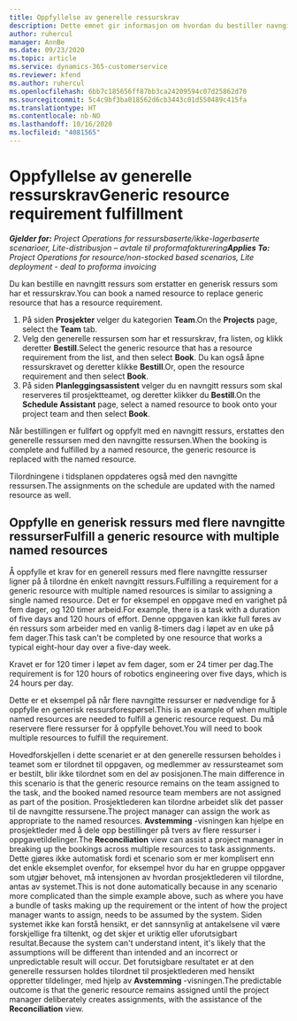 ```yaml
---
title: Oppfyllelse av generelle ressurskrav
description: Dette emnet gir informasjon om hvordan du bestiller navngitte ressurser for et generisk ressurskrav.
author: ruhercul
manager: AnnBe
ms.date: 09/23/2020
ms.topic: article
ms.service: dynamics-365-customerservice
ms.reviewer: kfend
ms.author: ruhercul
ms.openlocfilehash: 6bb7c185656ff87bb3ca24209594c07d25862d70
ms.sourcegitcommit: 5c4c9bf3ba018562d6cb3443c01d550489c415fa
ms.translationtype: HT
ms.contentlocale: nb-NO
ms.lasthandoff: 10/16/2020
ms.locfileid: "4081565"
---
```

# <a name="generic-resource-requirement-fulfillment"></a><span data-ttu-id="235a2-103">Oppfyllelse av generelle ressurskrav</span><span class="sxs-lookup"><span data-stu-id="235a2-103">Generic resource requirement fulfillment</span></span>

<span data-ttu-id="235a2-104">_**Gjelder for:** Project Operations for ressursbaserte/ikke-lagerbaserte scenarioer, Lite-distribusjon – avtale til proformafakturering_</span><span class="sxs-lookup"><span data-stu-id="235a2-104">_**Applies To:** Project Operations for resource/non-stocked based scenarios, Lite deployment - deal to proforma invoicing_</span></span>

<span data-ttu-id="235a2-105">Du kan bestille en navngitt ressurs som erstatter en generisk ressurs som har et ressurskrav.</span><span class="sxs-lookup"><span data-stu-id="235a2-105">You can book a named resource to replace generic resource that has a resource requirement.</span></span>

1. <span data-ttu-id="235a2-106">På siden **Prosjekter** velger du kategorien **Team**.</span><span class="sxs-lookup"><span data-stu-id="235a2-106">On the **Projects** page, select the **Team** tab.</span></span>
2. <span data-ttu-id="235a2-107">Velg den generelle ressursen som har et ressurskrav, fra listen, og klikk deretter **Bestill**.</span><span class="sxs-lookup"><span data-stu-id="235a2-107">Select the generic resource that has a resource requirement from the list, and then select **Book**.</span></span> <span data-ttu-id="235a2-108">Du kan også åpne ressurskravet og deretter klikke **Bestill**.</span><span class="sxs-lookup"><span data-stu-id="235a2-108">Or, open the resource requirement and then select **Book**.</span></span>
3. <span data-ttu-id="235a2-109">På siden **Planleggingsassistent** velger du en navngitt ressurs som skal reserveres til prosjektteamet, og deretter klikker du **Bestill**.</span><span class="sxs-lookup"><span data-stu-id="235a2-109">On the **Schedule Assistant** page, select a named resource to book onto your project team and then select **Book**.</span></span>

<span data-ttu-id="235a2-110">Når bestillingen er fullført og oppfylt med en navngitt ressurs, erstattes den generelle ressursen med den navngitte ressursen.</span><span class="sxs-lookup"><span data-stu-id="235a2-110">When the booking is complete and fulfilled by a named resource, the generic resource is replaced with the named resource.</span></span>

<span data-ttu-id="235a2-111">Tilordningene i tidsplanen oppdateres også med den navngitte ressursen.</span><span class="sxs-lookup"><span data-stu-id="235a2-111">The assignments on the schedule are updated with the named resource as well.</span></span>

## <a name="fulfill-a-generic-resource-with-multiple-named-resources"></a><span data-ttu-id="235a2-112">Oppfylle en generisk ressurs med flere navngitte ressurser</span><span class="sxs-lookup"><span data-stu-id="235a2-112">Fulfill a generic resource with multiple named resources</span></span>
<span data-ttu-id="235a2-113">Å oppfylle et krav for en generell ressurs med flere navngitte ressurser ligner på å tilordne én enkelt navngitt ressurs.</span><span class="sxs-lookup"><span data-stu-id="235a2-113">Fulfilling a requirement for a generic resource with multiple named resources is similar to assigning a single named resource.</span></span> <span data-ttu-id="235a2-114">Det er for eksempel en oppgave med en varighet på fem dager, og 120 timer arbeid.</span><span class="sxs-lookup"><span data-stu-id="235a2-114">For example, there is a task with a duration of five days and 120 hours of effort.</span></span> <span data-ttu-id="235a2-115">Denne oppgaven kan ikke full føres av én ressurs som arbeider med en vanlig 8-timers dag i løpet av en uke på fem dager.</span><span class="sxs-lookup"><span data-stu-id="235a2-115">This task can't be completed by one resource that works a typical eight-hour day over a five-day week.</span></span> 

<span data-ttu-id="235a2-116">Kravet er for 120 timer i løpet av fem dager, som er 24 timer per dag.</span><span class="sxs-lookup"><span data-stu-id="235a2-116">The requirement is for 120 hours of robotics engineering over five days, which is 24 hours per day.</span></span>

<span data-ttu-id="235a2-117">Dette er et eksempel på når flere navngitte ressurser er nødvendige for å oppfylle en generisk ressursforespørsel.</span><span class="sxs-lookup"><span data-stu-id="235a2-117">This is an example of when multiple named resources are needed to fulfill a generic resource request.</span></span> <span data-ttu-id="235a2-118">Du må reservere flere ressurser for å oppfylle behovet.</span><span class="sxs-lookup"><span data-stu-id="235a2-118">You will need to book multiple resources to fulfill the requirement.</span></span>

<span data-ttu-id="235a2-119">Hovedforskjellen i dette scenariet er at den generelle ressursen beholdes i teamet som er tilordnet til oppgaven, og medlemmer av ressursteamet som er bestilt, blir ikke tilordnet som en del av posisjonen.</span><span class="sxs-lookup"><span data-stu-id="235a2-119">The main difference in this scenario is that the generic resource remains on the team assigned to the task, and the booked named resource team members are not assigned as part of the position.</span></span> <span data-ttu-id="235a2-120">Prosjektlederen kan tilordne arbeidet slik det passer til de navngitte ressursene.</span><span class="sxs-lookup"><span data-stu-id="235a2-120">The project manager can assign the work as appropriate to the named resources.</span></span> <span data-ttu-id="235a2-121">**Avstemming** -visningen kan hjelpe en prosjektleder med å dele opp bestillinger på tvers av flere ressurser i oppgavetildelinger.</span><span class="sxs-lookup"><span data-stu-id="235a2-121">The **Reconciliation** view can assist a project manager in breaking up the bookings across multiple resources to task assignments.</span></span> <span data-ttu-id="235a2-122">Dette gjøres ikke automatisk fordi et scenario som er mer komplisert enn det enkle eksemplet ovenfor, for eksempel hvor du har en gruppe oppgaver som utgjør behovet, må intensjonen av hvordan prosjektlederen vil tilordne, antas av systemet.</span><span class="sxs-lookup"><span data-stu-id="235a2-122">This is not done automatically because in any scenario more complicated than the simple example above, such as where you have a bundle of tasks making up the requirement or the intent of how the project manager wants to assign, needs to be assumed by the system.</span></span> <span data-ttu-id="235a2-123">Siden systemet ikke kan forstå hensikt, er det sannsynlig at antakelsene vil være forskjellige fra tiltenkt, og det skjer et uriktig eller uforutsigbart resultat.</span><span class="sxs-lookup"><span data-stu-id="235a2-123">Because the system can't understand intent, it's likely that the assumptions will be different than intended and an incorrect or unpredictable result will occur.</span></span> <span data-ttu-id="235a2-124">Det forutsigbare resultatet er at den generelle ressursen holdes tilordnet til prosjektlederen med hensikt oppretter tildelinger, med hjelp av **Avstemming** -visningen.</span><span class="sxs-lookup"><span data-stu-id="235a2-124">The predictable outcome is that the generic resource remains assigned until the project manager deliberately creates assignments, with the assistance of the **Reconciliation** view.</span></span>


